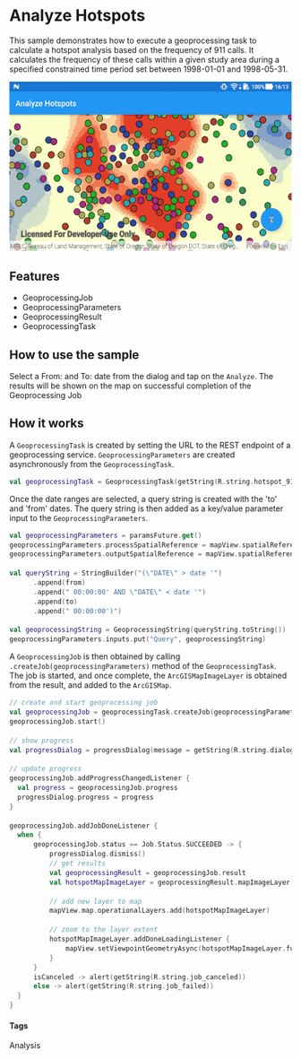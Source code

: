 # Analyze Hotspots

This sample demonstrates how to execute a geoprocessing task to calculate a hotspot analysis based on the frequency of 911 calls. It calculates the frequency of these calls within a given study area during a specified constrained time period set between 1998-01-01 and 1998-05-31.

![Analyze Hotspots App](analyze-hotspots.png)

## Features

* GeoprocessingJob
* GeoprocessingParameters
* GeoprocessingResult
* GeoprocessingTask

## How to use the sample

Select a From: and To: date from the dialog and tap on the `Analyze`. The results will be shown on the map on successful completion of the Geoprocessing Job

## How it works

A `GeoprocessingTask` is created by setting the URL to the REST endpoint of a geoprocessing service.
`GeoprocessingParameters` are created asynchronously from the `GeoprocessingTask`.

```kotlin
val geoprocessingTask = GeoprocessingTask(getString(R.string.hotspot_911_calls))
```

Once the date ranges are selected, a query string is created with the 'to' and 'from' dates. The query string is then added as a key/value parameter input to the `GeoprocessingParameters`.

```kotlin
val geoprocessingParameters = paramsFuture.get()
geoprocessingParameters.processSpatialReference = mapView.spatialReference
geoprocessingParameters.outputSpatialReference = mapView.spatialReference

val queryString = StringBuilder("(\"DATE\" > date '")
      .append(from)
      .append(" 00:00:00' AND \"DATE\" < date '")
      .append(to)
      .append(" 00:00:00')")

val geoprocessingString = GeoprocessingString(queryString.toString())
geoprocessingParameters.inputs.put("Query", geoprocessingString)
```

A `GeoprocessingJob` is then obtained by calling  `.createJob(geoprocessingParameters)` method of the `GeoprocessingTask`. The job is started, and once complete, the `ArcGISMapImageLayer` is obtained from the result, and added to the `ArcGISMap`.

```kotlin
// create and start geoprocessing job
val geoprocessingJob = geoprocessingTask.createJob(geoprocessingParameters)
geoprocessingJob.start()

// show progress
val progressDialog = progressDialog(message = getString(R.string.dialog_text), title = getString(R.string.app_name))

// update progress
geoprocessingJob.addProgressChangedListener {
  val progress = geoprocessingJob.progress
  progressDialog.progress = progress
}

geoprocessingJob.addJobDoneListener {
  when {
      geoprocessingJob.status == Job.Status.SUCCEEDED -> {
          progressDialog.dismiss()
          // get results
          val geoprocessingResult = geoprocessingJob.result
          val hotspotMapImageLayer = geoprocessingResult.mapImageLayer

          // add new layer to map
          mapView.map.operationalLayers.add(hotspotMapImageLayer)

          // zoom to the layer extent
          hotspotMapImageLayer.addDoneLoadingListener {
              mapView.setViewpointGeometryAsync(hotspotMapImageLayer.fullExtent)
          }
      }
      isCanceled -> alert(getString(R.string.job_canceled))
      else -> alert(getString(R.string.job_failed))
  }
}
```

#### Tags
Analysis
